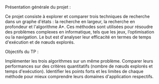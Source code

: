 Présentation générale du projet : 

Ce projet consiste à explorer et comparer trois techniques de recherche dans un graphe d'états : la recherche en largeur, la recherche en profondeur et l'algorithme A*. Ces méthodes sont utilisées pour résoudre des problèmes complexes en informatique, tels que les jeux, l’optimisation ou la navigation. Le but est d'analyser leur efficacité en termes de temps d'exécution et de nœuds explorés.

Objectifs du TP :

Implémenter les trois algorithmes sur un même problème.
Comparer leurs performances sur des critères quantitatifs (nombre de nœuds explorés et temps d'exécution).
Identifier les points forts et les limites de chaque méthode pour mieux comprendre leurs domaines d'application respectifs.
